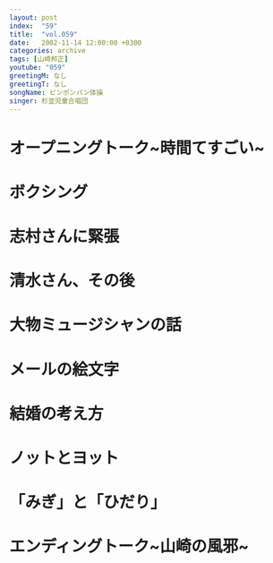 ```yaml
---
layout: post
index:  "59"
title:  "vol.059"
date:   2002-11-14 12:00:00 +0300
categories: archive
tags: [山崎邦正]
youtube: "059"
greetingM: なし
greetingT: なし
songName: ピンポンパン体操
singer: 杉並児童合唱団
---
```

# オープニングトーク~時間てすごい~

# ボクシング

# 志村さんに緊張

# 清水さん、その後

# 大物ミュージシャンの話

# メールの絵文字

# 結婚の考え方

# ノットとヨット

# 「みぎ」と「ひだり」

# エンディングトーク~山崎の風邪~
